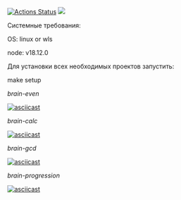 [![Actions Status](https://github.com/vadim2030/frontend-project-44/workflows/hexlet-check/badge.svg)](https://github.com/vadim2030/frontend-project-44/actions)
<a href="https://codeclimate.com/github/vadim2030/frontend-project-44/maintainability"><img src="https://api.codeclimate.com/v1/badges/959a1baab78b9d00d47a/maintainability" /></a>

Системные требования:

OS: linux or wls

node: v18.12.0

Для установки всех необходимых проектов запустить:

make setup

*brain-even*

[![asciicast](https://asciinema.org/a/8yohtp0BrjQlF2SEQgX87LMvQ.svg)](https://asciinema.org/a/8yohtp0BrjQlF2SEQgX87LMvQ)

*brain-calc*

[![asciicast](https://asciinema.org/a/PdaWpZCYxlhmywpy23aHaSkvy.svg)](https://asciinema.org/a/PdaWpZCYxlhmywpy23aHaSkvy)

*brain-gcd*

[![asciicast](https://asciinema.org/a/xcqOvvoA9QxKf7eOzbqzRTFFE.svg)](https://asciinema.org/a/xcqOvvoA9QxKf7eOzbqzRTFFE)

*brain-progression*

[![asciicast](https://asciinema.org/a/pCf5iiS9WLRVE6llT0yuvIo3X.svg)](https://asciinema.org/a/pCf5iiS9WLRVE6llT0yuvIo3X)
